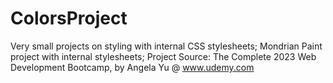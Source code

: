 # ColorsProject
Very small projects on styling with internal CSS stylesheets;
Mondrian Paint project with internal stylesheets; Project Source: The Complete 2023 Web Development Bootcamp, by Angela Yu @ www.udemy.com
